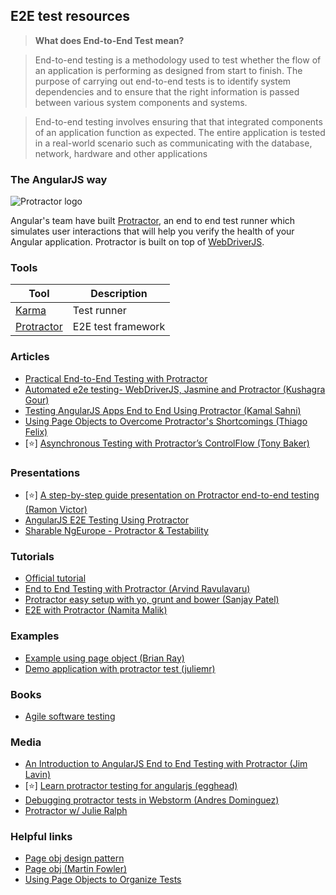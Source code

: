 ## E2E test resources
> **What does End-to-End Test mean?**


>End-to-end testing is a methodology used to test whether the flow of an application is performing as designed from start to finish. The purpose of carrying out end-to-end tests is to identify system dependencies and to ensure that the right information is passed between various system components and systems.


>End-to-end testing involves ensuring that that integrated components of an application function as expected. The entire application is tested in a real-world scenario such as communicating with the database, network, hardware and other applications 

 
### The AngularJS way
![Protractor logo](http://i57.tinypic.com/x3fme0.png)


Angular's team have built [Protractor](http://angular.github.io/protractor/#/), an end to end test runner which simulates user interactions that will help you verify the health of your Angular application.
Protractor is built on top of [WebDriverJS](https://code.google.com/p/selenium/wiki/WebDriverJs).

### Tools
Tool         | Description
------------ | -------------
[Karma](http://karma-runner.github.io/0.12/index.html) | Test runner
[Protractor](http://angular.github.io/protractor/#/) | E2E test framework

### Articles
* [Practical End-to-End Testing with Protractor](http://www.ng-newsletter.com/posts/practical-protractor.html)
* [Automated e2e testing- WebDriverJS, Jasmine and Protractor (Kushagra Gour)](http://engineering.wingify.com/posts/e2e-testing-with-webdriverjs-jasmine/)
* [Testing AngularJS Apps End to End Using Protractor (Kamal Sahni)](http://engineering.wingify.com/posts/angularapp-e2e-testing-with-protractor/)
* [Using Page Objects to Overcome Protractor's Shortcomings (Thiago Felix)](http://www.thoughtworks.com/insights/blog/using-page-objects-overcome-protractors-shortcomings)
* [:star:] [Asynchronous Testing with Protractor’s ControlFlow (Tony Baker)](http://spin.atomicobject.com/2014/12/17/asynchronous-testing-protractor-angular/)

### Presentations
* [:star:] [A step-by-step guide presentation on Protractor end-to-end testing (Ramon Victor)](http://ramonvictor.github.io/protractor/slides/#/)
* [AngularJS E2E Testing Using Protractor](https://docs.google.com/presentation/d/1QWFnYAur19R7RQ5KkLkLDMOMz5jrzNlBId3XBrwRNs8/edit#slide=id.p)
* [Sharable NgEurope - Protractor & Testability](https://docs.google.com/presentation/d/1ITWsMDGd6ArrP6KbGRLLzS9f9NMnyqozIdjtaj0Ek2c/edit#slide=id.g4928b62a1_0129)
	
### Tutorials
* [Official tutorial](http://angular.github.io/protractor/#/tutorial)
* [End to End Testing with Protractor (Arvind Ravulavaru)](http://thejackalofjavascript.com/end-to-end-testing-with-protractor/)
* [Protractor easy setup with yo, grunt and bower (Sanjay Patel)](http://www.codeorbits.com/blog/2014/01/26/angularjs-end-to-end-testing-with-protractor-easy-set-up-with-yeoman)
* [E2E with Protractor (Namita Malik)](http://codechutney.in/blog/angularjs/e2e-testing-with-protractor/)
	
### Examples
* [Example using page object (Brian Ray)](https://github.com/qualityshepherd/protractor_example)
* [Demo application with protractor test (juliemr)](https://github.com/juliemr/protractor-demo)
	
### Books
* [Agile software testing](http://info.thoughtworks.com/ebook-agile-software-testing)

### Media
* [An Introduction to AngularJS End to End Testing with Protractor (Jim Lavin)](https://www.youtube.com/watch?v=idb6hOxlyb8)
* [:star:] [Learn protractor testing for angularjs (egghead)](https://egghead.io/series/learn-protractor-testing-for-angularjs)
* [Debugging protractor tests in Webstorm (Andres Dominguez)](https://www.youtube.com/watch?v=VLMyI7QKcwg)
* [Protractor w/ Julie Ralph](http://devchat.tv/js-jabber/106-jsj-protractor-with-julie-ralph)
	
### Helpful links
* [Page obj design pattern](https://code.google.com/p/selenium/wiki/PageObjects)
* [Page obj (Martin Fowler)](http://martinfowler.com/bliki/PageObject.html)
* [Using Page Objects to Organize Tests](https://github.com/angular/protractor/blob/master/docs/page-objects.md)
